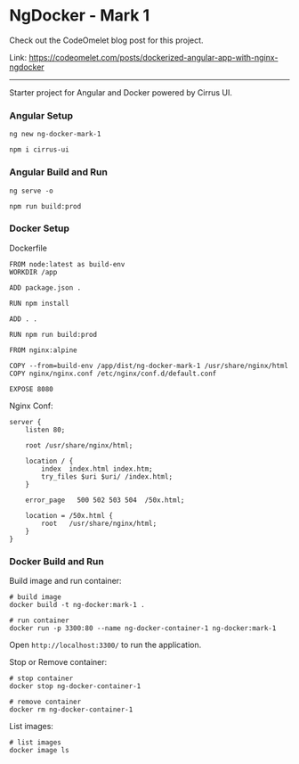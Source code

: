 # NgDocker - Mark 1

Check out the CodeOmelet blog post for this project.

Link: https://codeomelet.com/posts/dockerized-angular-app-with-nginx-ngdocker
___

Starter project for Angular and Docker powered by Cirrus UI.

### Angular Setup

```
ng new ng-docker-mark-1

npm i cirrus-ui
```

### Angular Build and Run

```
ng serve -o

npm run build:prod
```

### Docker Setup

Dockerfile
```
FROM node:latest as build-env
WORKDIR /app

ADD package.json .

RUN npm install

ADD . .

RUN npm run build:prod

FROM nginx:alpine

COPY --from=build-env /app/dist/ng-docker-mark-1 /usr/share/nginx/html
COPY nginx/nginx.conf /etc/nginx/conf.d/default.conf

EXPOSE 8080
```

Nginx Conf:
```
server {
    listen 80;

    root /usr/share/nginx/html;

    location / {
        index  index.html index.htm;
        try_files $uri $uri/ /index.html;
    }
    
    error_page   500 502 503 504  /50x.html;
    
    location = /50x.html {
        root   /usr/share/nginx/html;
    }
}
```

### Docker Build and Run


Build image and run container:
```
# build image
docker build -t ng-docker:mark-1 .

# run container
docker run -p 3300:80 --name ng-docker-container-1 ng-docker:mark-1
```

Open `http://localhost:3300/` to run the application.

Stop or Remove container:
```
# stop container
docker stop ng-docker-container-1

# remove container
docker rm ng-docker-container-1
```

List images:
```
# list images
docker image ls
```
